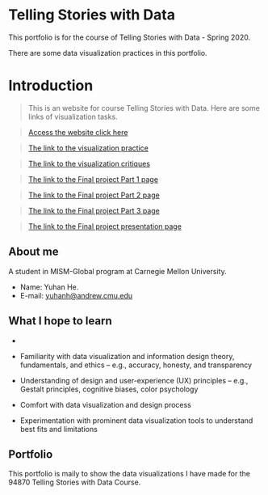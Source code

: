 # Telling Stories with Data
This portfolio is for the course of Telling Stories with Data - Spring 2020.

There are some data visualization practices in this portfolio.

# Introduction

> This is an website for course Telling Stories with Data. Here are some links of visualization tasks.

> [Access the website click here](https://hyh1997112.github.io/Data-Visualization/)

> [The link to the visualization practice](https://hyh1997112.github.io/Data-Visualization/assignment2)

> [The link to the visualization critiques](https://hyh1997112.github.io/Data-Visualization/assignment3)

> [The link to the Final project Part 1 page](https://hyh1997112.github.io/Data-Visualization/final_project_yuhanh)

> [The link to the Final project Part 2 page](https://hyh1997112.github.io/Data-Visualization/final_project_part2)

> [The link to the Final project Part 3 page](https://hyh1997112.github.io/Data-Visualization/final_project_part3)

> [The link to the Final project presentation page](https://carnegiemellon.shorthandstories.com/find-right-job-based-on-data/index.html)

## About me
A student in MISM-Global program at Carnegie Mellon University.
- Name: Yuhan He.
- E-mail: yuhanh@andrew.cmu.edu

## What I hope to learn
- 
- Familiarity with data visualization and information design theory, fundamentals, and
ethics – e.g., accuracy, honesty, and transparency

- Understanding of design and user-experience (UX) principles – e.g., Gestalt principles,
cognitive biases, color psychology

- Comfort with data visualization and design process

- Experimentation with prominent data visualization tools to understand best fits and
limitations

## Portfolio 
This portfolio is maily to show the data visualizations I have made for the 94870 Telling Stories with Data Course.
